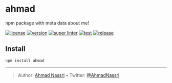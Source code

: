 # ahmad

npm package with meta data about me\!

[![license][license-img]][license-url]
[![version][npm-img]][npm-url]
[![super linter][super-linter-img]][super-linter-url]
[![test][test-img]][test-url]
[![release][release-img]][release-url]

## Install

``` bash
npm install ahmad
```

----
> Author: [Ahmad Nassri](https://www.ahmadnassri.com/) &bull;
> Twitter: [@AhmadNassri](https://twitter.com/AhmadNassri)

[license-url]: LICENSE
[license-img]: https://badgen.net/github/license/ahmadnassri/node-ahmad

[npm-url]: https://www.npmjs.com/package/ahmad
[npm-img]: https://badgen.net/npm/v/ahmad

[super-linter-url]: https://github.com/ahmadnassri/node-ahmad/actions?query=workflow%3Asuper-linter
[super-linter-img]: https://github.com/ahmadnassri/node-ahmad/workflows/super-linter/badge.svg

[test-url]: https://github.com/ahmadnassri/node-ahmad/actions?query=workflow%3Atest
[test-img]: https://github.com/ahmadnassri/node-ahmad/workflows/test/badge.svg

[release-url]: https://github.com/ahmadnassri/node-ahmad/actions?query=workflow%3Arelease
[release-img]: https://github.com/ahmadnassri/node-ahmad/workflows/release/badge.svg
